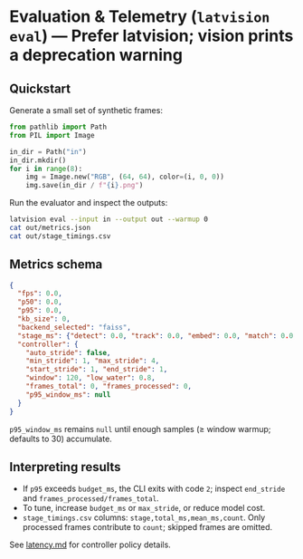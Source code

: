 # Evaluation & Telemetry (`latvision eval`) — Prefer latvision; vision prints a deprecation warning

## Quickstart

Generate a small set of synthetic frames:

```python
from pathlib import Path
from PIL import Image

in_dir = Path("in")
in_dir.mkdir()
for i in range(8):
    img = Image.new("RGB", (64, 64), color=(i, 0, 0))
    img.save(in_dir / f"{i}.png")
```

Run the evaluator and inspect the outputs:

```bash
latvision eval --input in --output out --warmup 0
cat out/metrics.json
cat out/stage_timings.csv
```

## Metrics schema

```json
{
  "fps": 0.0,
  "p50": 0.0,
  "p95": 0.0,
  "kb_size": 0,
  "backend_selected": "faiss",
  "stage_ms": {"detect": 0.0, "track": 0.0, "embed": 0.0, "match": 0.0, "overhead": 0.0},
  "controller": {
    "auto_stride": false,
    "min_stride": 1, "max_stride": 4,
    "start_stride": 1, "end_stride": 1,
    "window": 120, "low_water": 0.8,
    "frames_total": 0, "frames_processed": 0,
    "p95_window_ms": null
  }
}
```

`p95_window_ms` remains `null` until enough samples (≥ window warmup; defaults to 30) accumulate.

## Interpreting results

- If `p95` exceeds `budget_ms`, the CLI exits with code `2`; inspect `end_stride` and `frames_processed/frames_total`.
- To tune, increase `budget_ms` or `max_stride`, or reduce model cost.
- `stage_timings.csv` columns: `stage,total_ms,mean_ms,count`. Only processed frames contribute to `count`; skipped frames are omitted.

See [latency.md](latency.md) for controller policy details.
